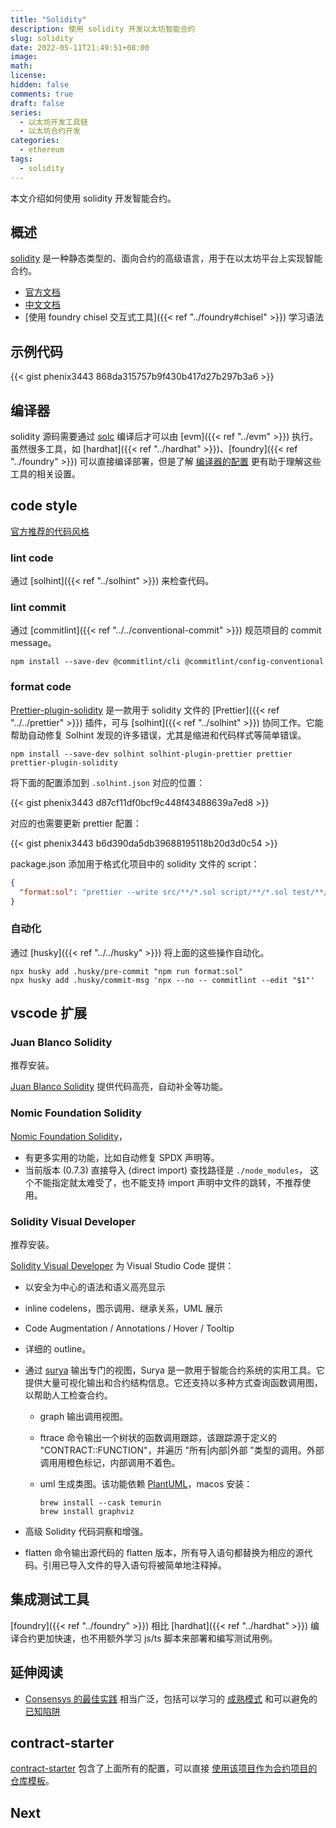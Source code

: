 ```yaml
---
title: "Solidity"
description: 使用 solidity 开发以太坊智能合约
slug: solidity
date: 2022-05-11T21:49:51+08:00
image:
math:
license:
hidden: false
comments: true
draft: false
series:
  - 以太坊开发工具链
  - 以太坊合约开发
categories:
  - ethereum
tags:
  - solidity
---
```


本文介绍如何使用 solidity 开发智能合约。

<!--more-->

## 概述

[solidity](https://soliditylang.org/) 是一种静态类型的、面向合约的高级语言，用于在以太坊平台上实现智能合约。

- [官方文档](https://docs.soliditylang.org/zh/latest/index.html)
- [中文文档](https://docs.soliditylang.org/zh/latest/)
- [使用 foundry chisel 交互式工具]({{< ref "../foundry#chisel" >}}) 学习语法

## 示例代码

{{< gist phenix3443 868da315757b9f430b417d27b297b3a6 >}}

## 编译器

solidity 源码需要通过 [solc](https://docs.soliditylang.org/zh/latest/installing-solidity.html) 编译后才可以由 [evm]({{< ref "../evm" >}}) 执行。虽然很多工具，如 [hardhat]({{< ref "../hardhat" >}})、[foundry]({{< ref "../foundry" >}}) 可以直接编译部署，但是了解 [编译器的配置](https://docs.soliditylang.org/zh/latest/using-the-compiler.html) 更有助于理解这些工具的相关设置。

## code style

[官方推荐的代码风格](https://docs.soliditylang.org/zh/latest/natspec-format.html#natspec)

### lint code

通过 [solhint]({{< ref "../solhint" >}}) 来检查代码。

### lint commit

通过 [commitlint]({{< ref "../../conventional-commit" >}}) 规范项目的 commit message。

```shell
npm install --save-dev @commitlint/cli @commitlint/config-conventional
```

### format code

[Prettier-plugin-solidity](https://github.com/prettier-solidity/prettier-plugin-solidity) 是一款用于 solidity 文件的 [Prettier]({{< ref "../../prettier" >}}) 插件，可与 [solhint]({{< ref "../solhint" >}}) 协同工作。它能帮助自动修复 Solhint 发现的许多错误，尤其是缩进和代码样式等简单错误。

```shell
npm install --save-dev solhint solhint-plugin-prettier prettier prettier-plugin-solidity
```

将下面的配置添加到 `.solhint.json` 对应的位置：

{{< gist phenix3443 d87cf11df0bcf9c448f43488639a7ed8 >}}

对应的也需要更新 prettier 配置：

{{< gist phenix3443 b6d390da5db39688195118b20d3d0c54 >}}

package.json 添加用于格式化项目中的 solidity 文件的 script：

```json
{
  "format:sol": "prettier --write src/**/*.sol script/**/*.sol test/**/*.sol"
}
```

### 自动化

通过 [husky]({{< ref "../../husky" >}}) 将上面的这些操作自动化。

```shell
npx husky add .husky/pre-commit "npm run format:sol"
npx husky add .husky/commit-msg 'npx --no -- commitlint --edit "$1"'
```

## vscode 扩展

### Juan Blanco Solidity

推荐安装。

[Juan Blanco Solidity](https://marketplace.visualstudio.com/items?itemName=JuanBlanco.solidity) 提供代码高亮，自动补全等功能。

### Nomic Foundation Solidity

[Nomic Foundation Solidity](https://marketplace.visualstudio.com/items?itemName=NomicFoundation.hardhat-solidity)，

- 有更多实用的功能，比如自动修复 SPDX 声明等。
- 当前版本 (0.7.3) 直接导入 (direct import) 查找路径是 `./node_modules`， 这个不能指定就太难受了，也不能支持 import 声明中文件的跳转，不推荐使用。

### Solidity Visual Developer

推荐安装。

[Solidity Visual Developer](https://marketplace.visualstudio.com/items?itemName=tintinweb.solidity-visual-auditor) 为 Visual Studio Code 提供：

- 以安全为中心的语法和语义高亮显示
- inline codelens，图示调用、继承关系，UML 展示
- Code Augmentation / Annotations / Hover / Tooltip
- 详细的 outline。
- 通过 [surya](https://github.com/ConsenSys/surya) 输出专门的视图，Surya 是一款用于智能合约系统的实用工具。它提供大量可视化输出和合约结构信息。它还支持以多种方式查询函数调用图，以帮助人工检查合约。

  - graph 输出调用视图。
  - ftrace 命令输出一个树状的函数调用跟踪，该跟踪源于定义的 "CONTRACT::FUNCTION"，并遍历 "所有|内部|外部 "类型的调用。外部调用用橙色标记，内部调用不着色。
  - uml 生成类图。该功能依赖 [PlantUML](https://plantuml.com/zh/)，macos 安装：

    ```shell
    brew install --cask temurin
    brew install graphviz
    ```

- 高级 Solidity 代码洞察和增强。
- flatten 命令输出源代码的 flatten 版本，所有导入语句都替换为相应的源代码。引用已导入文件的导入语句将被简单地注释掉。

## 集成测试工具

[foundry]({{< ref "../foundry" >}}) 相比 [hardhat]({{< ref "../hardhat" >}}) 编译合约更加快速，也不用额外学习 js/ts 脚本来部署和编写测试用例。

## 延伸阅读

- [Consensys 的最佳实践](https://consensys.github.io/smart-contract-best-practices/) 相当广泛，包括可以学习的 [成熟模式](https://consensys.github.io/smart-contract-best-practices/development-recommendations/) 和可以避免的 [已知陷阱](https://consensys.github.io/smart-contract-best-practices/attacks/)

## contract-starter

[contract-starter](https://github.com/phenix3443/contract_starter) 包含了上面所有的配置，可以直接 [使用该项目作为合约项目的仓库模板](https://docs.github.com/en/repositories/creating-and-managing-repositories/creating-a-repository-from-a-template)。

## Next
